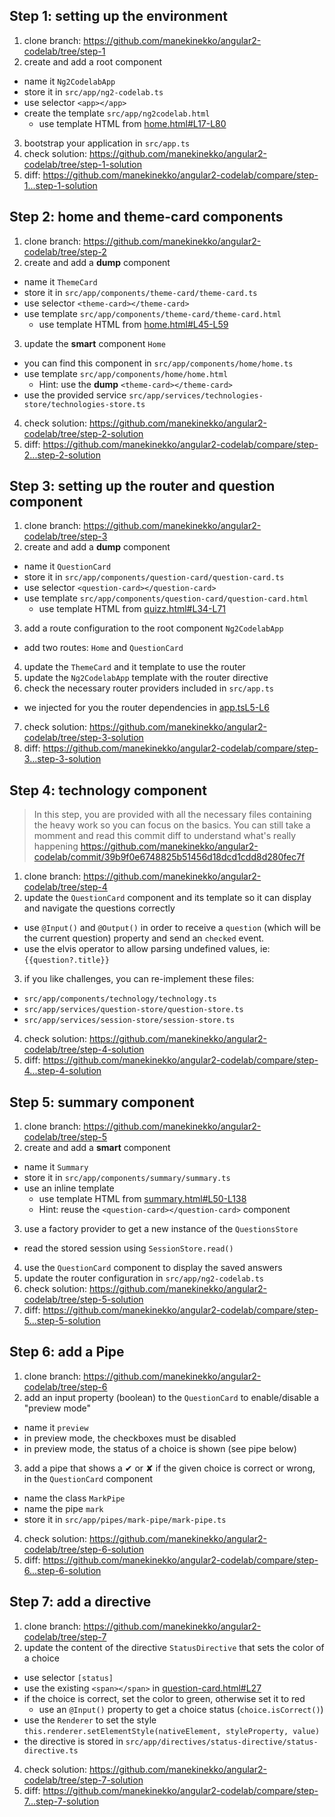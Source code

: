 ## Step 1: setting up the environment

1. clone branch: https://github.com/manekinekko/angular2-codelab/tree/step-1
2. create and add a root component
  - name it `Ng2CodelabApp`
  - store it in `src/app/ng2-codelab.ts` 
  - use selector `<app></app>`
  - create the template `src/app/ng2codelab.html`
    - use template HTML from [home.html#L17-L80](https://github.com/manekinekko/angular2-codelab/blob/step-1/src/home.html#L17-L80)
3. bootstrap your application in `src/app.ts`
4. check solution: https://github.com/manekinekko/angular2-codelab/tree/step-1-solution
5. diff: https://github.com/manekinekko/angular2-codelab/compare/step-1...step-1-solution

## Step 2: home and theme-card components

1. clone branch: https://github.com/manekinekko/angular2-codelab/tree/step-2
2. create and add a **dump** component
  - name it `ThemeCard`
  - store it in `src/app/components/theme-card/theme-card.ts`
  - use selector `<theme-card></theme-card>`
  - use template `src/app/components/theme-card/theme-card.html`
    - use template HTML from [home.html#L45-L59](https://github.com/manekinekko/angular2-codelab/blob/step-2-solution/src/home.html#L45-L59)
3. update the **smart** component `Home`
  - you can find this component in `src/app/components/home/home.ts`
  - use template `src/app/components/home/home.html`
    - Hint: use the **dump** `<theme-card></theme-card>`
  - use the provided service `src/app/services/technologies-store/technologies-store.ts`
4. check solution: https://github.com/manekinekko/angular2-codelab/tree/step-2-solution
5. diff: https://github.com/manekinekko/angular2-codelab/compare/step-2...step-2-solution

## Step 3: setting up the router and question component

1. clone branch: https://github.com/manekinekko/angular2-codelab/tree/step-3
2. create and add a **dump** component
  - name it `QuestionCard` 
  - store it in `src/app/components/question-card/question-card.ts`
  - use selector `<question-card></question-card>`
  - use template `src/app/components/question-card/question-card.html`
    - use template HTML from [quizz.html#L34-L71](https://github.com/manekinekko/angular2-codelab/blob/step-3-solution/src/quizz.html#L34-L71)
3. add a route configuration to the root component `Ng2CodelabApp`
  - add two routes: `Home` and `QuestionCard`
4. update the `ThemeCard` and it template to use the router
5. update the `Ng2CodelabApp` template with the router directive
6. check the necessary router providers included in `src/app.ts`
  - we injected for you the router dependencies in [app.tsL5-L6](https://github.com/manekinekko/angular2-codelab/blob/step-3/src/app.ts#L5-L6)
7. check solution: https://github.com/manekinekko/angular2-codelab/tree/step-3-solution
8. diff: https://github.com/manekinekko/angular2-codelab/compare/step-3...step-3-solution

## Step 4: technology component

> In this step, you are provided with all the necessary files containing the heavy work so you can focus on the basics. You can still take a momment and read this commit diff to understand what's really happening https://github.com/manekinekko/angular2-codelab/commit/39b9f0e6748825b51456d18dcd1cdd8d280fec7f

1. clone branch: https://github.com/manekinekko/angular2-codelab/tree/step-4
2. update the `QuestionCard` component and its template so it can display and navigate the questions correctly
  - use `@Input()` and `@Output()` in order to receive a `question` (which will be the current question) property and send an `checked` event.  
  - use the elvis operator to allow parsing undefined values, ie: `{{question?.title}}`
3. if you like challenges, you can re-implement these files:
  - `src/app/components/technology/technology.ts`
  - `src/app/services/question-store/question-store.ts`
  - `src/app/services/session-store/session-store.ts`
4. check solution: https://github.com/manekinekko/angular2-codelab/tree/step-4-solution
5. diff: https://github.com/manekinekko/angular2-codelab/compare/step-4...step-4-solution

## Step 5: summary component

1. clone branch: https://github.com/manekinekko/angular2-codelab/tree/step-5
2. create and add a **smart** component
  - name it `Summary`
  - store it in `src/app/components/summary/summary.ts`
  - use an inline template
    - use template HTML from [summary.html#L50-L138](https://github.com/manekinekko/angular2-codelab/blob/step-5-solution/src/summary.html#L50-L138)
    - Hint: reuse the `<question-card></question-card>` component
3. use a factory provider to get a new instance of the `QuestionsStore`
  - read the stored session using `SessionStore.read()`
4. use the `QuestionCard` component to display the saved answers
5. update the router configuration in `src/app/ng2-codelab.ts`
6. check solution: https://github.com/manekinekko/angular2-codelab/tree/step-5-solution
7. diff: https://github.com/manekinekko/angular2-codelab/compare/step-5...step-5-solution

## Step 6: add a Pipe

1. clone branch: https://github.com/manekinekko/angular2-codelab/tree/step-6
2. add an input property (boolean) to the `QuestionCard` to enable/disable a "preview mode"
  - name it `preview`
  - in preview mode, the checkboxes must be disabled
  - in preview mode, the status of a choice is shown (see pipe below)
3. add a pipe that shows a ✔ or ✘ if the given choice is correct or wrong, in the `QuestionCard` component
  - name the class `MarkPipe`  
  - name the pipe `mark`
  - store it in `src/app/pipes/mark-pipe/mark-pipe.ts`
4. check solution: https://github.com/manekinekko/angular2-codelab/tree/step-6-solution
5. diff: https://github.com/manekinekko/angular2-codelab/compare/step-6...step-6-solution

## Step 7: add a directive

1. clone branch: https://github.com/manekinekko/angular2-codelab/tree/step-7
2. update the content of the directive `StatusDirective` that sets the color of a choice
  - use selector `[status]` 
  - use the existing `<span></span>` in [question-card.html#L27](https://github.com/manekinekko/angular2-codelab/blob/step-7/src/app/components/question-card/question-card.html#L27)
  - if the choice is correct, set the color to green, otherwise set it to red
    - use an `@Input()` property to get a choice status (`choice.isCorrect()`)
  - use the `Renderer` to set the style `this.renderer.setElementStyle(nativeElement, styleProperty, value)`
  - the directive is stored in `src/app/directives/status-directive/status-directive.ts`
4. check solution: https://github.com/manekinekko/angular2-codelab/tree/step-7-solution
5. diff: https://github.com/manekinekko/angular2-codelab/compare/step-7...step-7-solution

